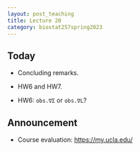 ```yaml
---
layout: post_teaching
title: Lecture 20
category: biostat257spring2023
---
```


## Today

* Concluding remarks.

* HW6 and HW7.

* HW6: `obs.∇Σ` or `obs.∇L`?

## Announcement

* Course evaluation: <https://my.ucla.edu/>
